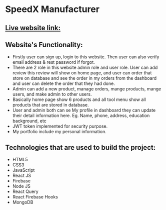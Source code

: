 # SpeedX Manufacturer


## [Live website link:](https://google.com)


## Website's Functionality: 
* Firstly user can sign up, login to this website. Then user can also verify email address & rest password if forgot.
* There are 2 role in this website admin role and user role. User can add review this review will show on home page, and user can order that store on database and see the order in my orders from the dashboard and user can delete the order that they had done. 
* Admin can add a new product, manage orders, mange products, mange users, and make admin to other users.
* Basically home page show 6 products and all tool menu show all products that are stored in database.
* User and admin both can se My profile in dashboard they can update their detail information here. Eg. Name, phone, address, education background, etc
* JWT token implemented for security purpose. 
* My portfolio include my personal information. 


## Technologies that are used to build the project:
* HTML5
* CSS3
* JavaScript
* React JS
* Firebase 
* Node JS
* React Query
* React Firebase Hooks
* MongoDB

